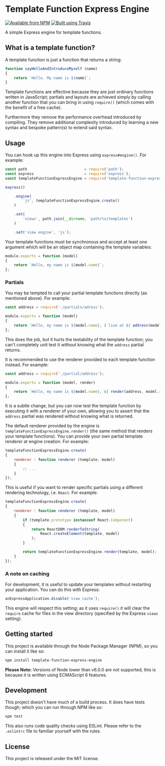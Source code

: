 # Template Function Express Engine

[![Available from NPM](https://img.shields.io/npm/v/template-function-express-engine.svg?maxAge=900)](https://www.npmjs.com/package/template-function-express-engine)
[![Built using Travis](https://img.shields.io/travis/lsphillips/TemplateFunctionExpressEngine/master.svg?maxAge=900)](https://travis-ci.org/lsphillips/TemplateFunctionExpressEngine)

A simple Express engine for template functions.

## What is a template function?

A template function is just a function that returns a string:

``` js
function sayHelloAndIntroduceMyself (name)
{
	return `Hello. My name is ${name}`;
}
```

Template functions are effective because they are just ordinary functions written in JavaScript; partials and layouts are achieved simply by calling another function that you can bring in using `require()` (which comes with the benefit of a free cache).

Furthermore they remove the performance overhead introduced by compiling. They remove additional complexity introduced by learning a new syntax and bespoke pattern(s) to extend said syntax.

## Usage

You can hook up this engine into Express using `express#engine()`. For example:

``` js
const path                          = require('path');
const express                       = require('express');
const templateFunctionExpressEngine = require('template-function-express-engine');

express()

	.engine(
		'js', templateFunctionExpressEngine.create()
	)

	.set(
		'views', path.join(__dirname, 'path/to/templates')
	)

	.set('view engine', 'js');
```

Your template functions must be synchronous and accept at least one argument which will be an object map containing the template variables:

``` js
module.exports = function (model)
{
	return `Hello, my name is ${model.name}`;
};
```

### Partials

You may be tempted to call your partial template functions directly (as mentioned above). For example:

``` js
const address = require('./partials/adress');

module.exports = function (model)
{
	return `Hello, my name is ${model.name}, I live at ${ address(model.address) }`;
};
```

This does the job, but it hurts the testability of the template function; you can't completely unit test it without knowing what the `address` partial returns.

It is recommended to use the renderer provided to each template function instead. For example:

``` js
const address = require('./partial/address');

module.exports = function (model, render)
{
	return `Hello, my name is ${model.name}, ${ render(address, model.address) }`;
};
```

It is a subtle change, but you can now test the template function by executing it with a renderer of your own, allowing you to assert that the `address` partial was rendered without knowing what is returned.

The default renderer provided by the engine is `templateFunctionExpressEngine.render()` (the same method that renders your template functions). You can provide your own partial template renderer at engine creation. For example:

``` js
templateFunctionExpressEngine.create(
{
	renderer : function renderer (template, model)
	{
		// ...
	}
});
```

This is useful if you want to render specific partials using a different rendering technology, i.e. `React`. For example:

``` js
templateFunctionExpressEngine.create(
{
	renderer : function renderer (template, model)
	{
		if (template.prototype instanceof React.Component)
		{
			return ReactDOM.renderToString(
				React.createElement(template, model)
			);
		}

		return templateFunctionExpressEngine.render(template, model);
	}
});
```

### A note on caching

For development, it is useful to update your templates without restarting your application. You can do this with Express:

``` js
anExpressApplication.disable('view cache');
```

This engine will respect this setting; as it uses `require()` it will clear the `require` cache for files in the view directory (specified by the Express `views` setting).

## Getting started

This project is available through the Node Package Manager (NPM), so you can install it like so:

``` sh
npm install template-function-express-engine
```

**Please Note:** Versions of Node lower than v6.0.0 are not supported, this is because it is written using ECMAScript 6 features.

## Development

This project doesn't have much of a build process. It does have tests though; which you can run through NPM like so:

``` sh
npm test
```

This also runs code quality checks using ESLint. Please refer to the `.eslintrc` file to familiar yourself with the rules.

## License

This project is released under the MIT license.
